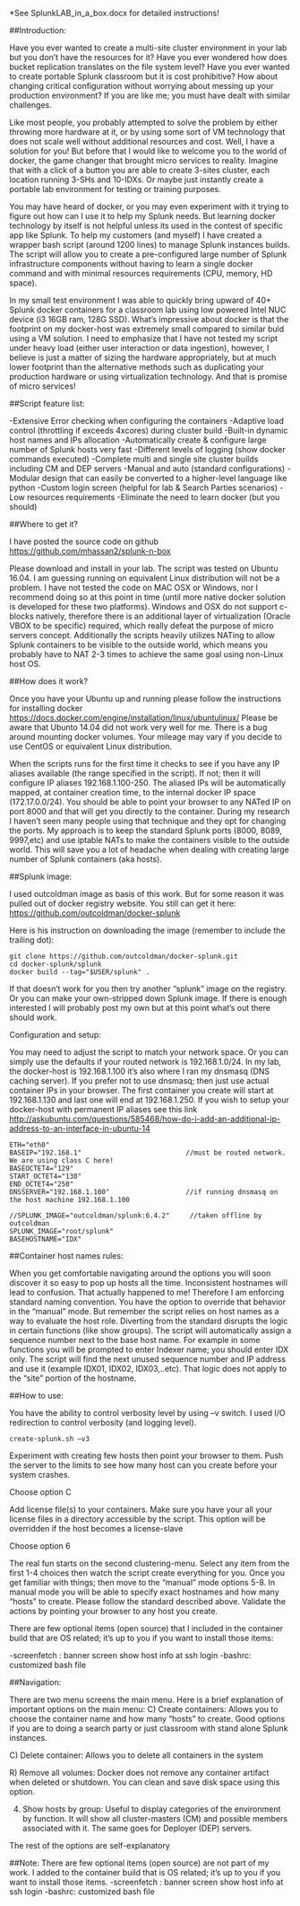 *See SplunkLAB_in_a_box.docx for detailed instructions!

##Introduction:

Have you ever wanted to create a multi-site cluster environment in your lab but you don’t have the resources for it? Have you ever wondered how does bucket replication translates on the file system level? Have you ever wanted to create portable Splunk classroom but it is cost prohibitive? How about changing critical configuration without worrying about messing up your production environment?
If you are like me; you must have dealt with similar challenges.

Like most people, you probably attempted to solve the problem by either throwing more hardware at it, or by using some sort of VM technology that does not scale well without additional resources and cost. Well, I have a solution for you! But before that I would like to welcome you to the world of docker, the game changer that brought micro services to reality. Imagine that with a click of a button you are able to create 3-sites cluster, each location running 3-SHs and 10-IDXs. Or maybe just instantly create a portable lab environment for testing or training purposes. 

You may have heard of docker, or you may even experiment with it trying to figure out how can I use it to help my Splunk needs. But learning docker technology by itself is not helpful unless its used in the contest of specific app like Splunk. To help my customers (and myself) I have created a wrapper bash script (around 1200 lines) to manage Splunk instances builds. The script will allow you to create a pre-configured large number of Splunk infrastructure components without having to learn a single docker command and with minimal resources requirements (CPU, memory, HD space). 

In my small test environment I was able to quickly bring upward of 40+ Splunk docker containers for a classroom lab using low powered Intel NUC device (i3 16GB ram, 128G SSD). What’s impressive about docker is that the footprint on my docker-host was extremely small compared to similar buld using a VM solution. I need to emphasize that I have not tested my script under heavy load (either user interaction or data ingestion), however, I believe is just a matter of sizing the hardware appropriately, but at much lower footprint than the alternative methods such as duplicating your production hardware or using virtualization technology.  And that is promise of micro services!

##Script feature list:

-Extensive Error checking when configuring the containers
-Adaptive load control (throttling if exceeds 4xcores) during cluster build
-Built-in dynamic host names and IPs allocation
-Automatically create & configure large number of Splunk hosts very fast
-Different levels of logging (show docker commands executed)
-Complete multi and single site cluster builds including CM and DEP servers
-Manual and auto (standard configurations)
-Modular design that can easily be converted to a higher-level language like python
-Custom login screen (helpful for lab & Search Parties scenarios)
-Low resources requirements
-Eliminate the need to learn docker (but you should)

##Where to get it?

I have posted the source code on github https://github.com/mhassan2/splunk-n-box

Please download and install in your lab. The script was tested on Ubuntu 16.04. I am guessing running on equivalent Linux distribution will not be a problem. I have not tested the code on MAC OSX or Windows, nor I recommend doing so at this point in time (until more native docker solution is developed for these two platforms). Windows and OSX do not support c-blocks natively, therefore there is an additional layer of virtualization (Oracle VBOX to be specific) required, which really defeat the purpose of micro servers concept. Additionally the scripts heavily utilizes NATing to allow Splunk containers to be visible to the outside world, which means you probably have to NAT 2-3 times to achieve the same goal using non-Linux host OS.

##How does it work?

Once you have your Ubuntu up and running please follow the instructions for installing docker https://docs.docker.com/engine/installation/linux/ubuntulinux/
Please be aware that Ubunto 14.04 did not work very well for me. There is a bug around mounting docker volumes. Your mileage may vary if you decide to use CentOS or equivalent Linux distribution.

When the scripts runs for the first time it checks to see if you have any IP aliases available (the range specified in the script). If not; then it will configure IP aliases 192.168.1.100-250. The aliased IPs will be automatically mapped, at container creation time, to the internal docker IP space (172.17.0.0/24). You should be able to point your browser to any NATed IP on port 8000 and that will get you directly to the container. During my research I haven’t seen many people using that technique and they opt for changing the ports. My approach is to keep the standard Splunk ports (8000, 8089, 9997,etc) and use iptable NATs to make the containers visible to the outside world.  This will save you a lot of headache when dealing with creating large number of Splunk containers (aka hosts).

##Splunk image:

I used outcoldman image as basis of this work. But for some reason it was pulled out of docker registry website. You still can get it here:  https://github.com/outcoldman/docker-splunk

Here is his instruction on downloading the image (remember to include the trailing dot):


```
git clone https://github.com/outcoldman/docker-splunk.git 
cd docker-splunk/splunk 
docker build --tag="$USER/splunk" .
```

If that doesn’t work for you then try another “splunk” image on the registry. Or you can make your own-stripped down Splunk image. If there is enough interested I will probably post my own but at this point what’s out there should work.


Configuration and setup:

You may need to adjust the script to match your network space. Or you can simply use the defaults if your routed network is 192.168.1.0/24. In my lab, the docker-host is 192.168.1.100 it’s also where I ran my dnsmasq (DNS caching server). If you prefer not to use dnsmasq; then just use actual container IPs in your browser. The first container you create will start at 192.168.1.130 and last one will end at 192.168.1.250. If you wish to setup your docker-host with permanent IP aliases see this link http://askubuntu.com/questions/585468/how-do-i-add-an-additional-ip-address-to-an-interface-in-ubuntu-14

```
ETH="eth0"
BASEIP="192.168.1"                          //must be routed network. We are using class C here!
BASEOCTET4="129"
START_OCTET4="130"
END_OCTET4="250"
DNSSERVER="192.168.1.100"                   //if running dnsmasq on the host machine 192.168.1.100

//SPLUNK_IMAGE="outcoldman/splunk:6.4.2"     //taken offline by outcoldman
SPLUNK_IMAGE="root/splunk"
BASEHOSTNAME="IDX"
```

##Container host names rules:

When you get comfortable navigating around the options you will soon discover it so easy to pop up hosts all the time. Inconsistent hostnames will lead to confusion. That actually happened to me! Therefore I am enforcing standard naming convention. You have the option to override that behavior in the “manual” mode. But remember the script relies on host names as a way to evaluate the host role. Diverting from the standard disrupts the logic in certain functions (like show groups). The script will automatically assign a sequence number next to the base host name. For example in some functions you will be prompted to enter Indexer name; you should enter IDX only. The script will find the next unused sequence number and IP address and use it (example IDX01, IDX02, IDX03,..etc). That logic does not apply to the “site” portion of the hostname. 


##How to use:

You have the ability to control verbosity level by using –v switch. I used I/O redirection to control verbosity (and logging level). 

```
create-splunk.sh –v3 
```

Experiment with creating few hosts then point your browser to them. Push the server to the limits to see how many host can you create before your system crashes.

Choose option C

Add license file(s) to your containers. Make sure you have your all your license files in a directory accessible by the script. This option will be overridden if the host becomes a license-slave

Choose option 6

The real fun starts on the second clustering-menu. Select any item from the first 1-4 choices then watch the script create everything for you. Once you get familiar with things; then move to the “manual” mode options 5-8. In manual mode you will be able to specify exact hostnames and how many “hosts” to create. Please follow the standard described above. Validate the actions by pointing your browser to any host you create. 

There are few optional items (open source) that I included in the container build that are OS related; it’s up to you if you want to install those items:

-screenfetch  : banner screen show host info at ssh login
-bashrc:  customized bash file

##Navigation:

There are two menu screens the main menu. Here is a brief explanation of important options on the main menu:
C) Create containers:  Allows you to choose the container name and how many “hosts” to create. Good options if you are to doing a search party or just classroom with stand alone Splunk instances.

C) Delete container: Allows you to delete all containers in the system

R) Remove all volumes: Docker does not remove any container artifact when deleted or shutdown. You can clean and save disk space using this option.

4) Show hosts by group: Useful to display categories of the environment by function. It will show all cluster-masters (CM) and possible members associated with it. The same goes for Deployer (DEP) servers.

The rest of the options are self-explanatory





##Note:
There are few optional items (open source) are not part of my work. I added to the container build that is OS related; it’s up to you if you want to install those items. 
-screenfetch  : banner screen show host info at ssh login
-bashrc:  customized bash file
